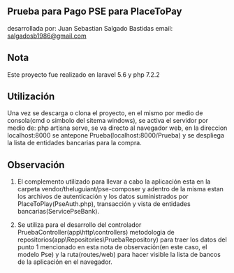 ## Prueba para Pago PSE para PlaceToPay

desarrollada por: Juan Sebastian Salgado Bastidas
email: salgadosb1986@gmail.com

## Nota

Este proyecto fue realizado en laravel 5.6 y php 7.2.2

## Utilización

Una vez se descarga o clona el proyecto, en el mismo por medio de consola(cmd o simbolo del sitema windows), se activa el servidor por medio de: php artisna serve, se va directo al navegador web, en la direccion localhost:8000 se antepone Prueba(localhost:8000/Prueba) y se despliega la lista de entidades bancarias para la compra.

## Observación

1. El complemento utilizado para llevar a cabo la aplicación esta en la carpeta vendor/theluguiant/pse-composer y adentro de la misma estan los archivos de autenticación y los datos suministrados por PlaceToPlay(PseAuth.php), transacción y vista de entidades bancarias(ServicePseBank).

2. Se utiliza para el desarrollo del controlador PruebaController(app\http\controllers) metodologia de repositorios(app\Repositories\PruebaRepository) para traer los datos del punto 1 mencionado en esta nota de observación(en este caso, el modelo Pse) y la ruta(routes/web) para hacer visible la lista de bancos de la aplicación  en el navegador.
